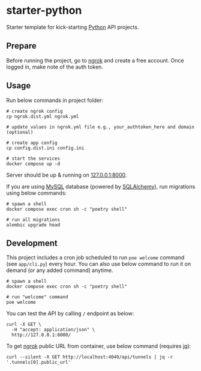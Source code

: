 # starter-python

Starter template for kick-starting [Python](https://www.python.org/) API projects.

## Prepare

Before running the project, go to [ngrok](https://ngrok.com/) and create a free account.
Once logged in, make note of the auth token.

## Usage

Run below commands in project folder:

```shell
# create ngrok config
cp ngrok.dist.yml ngrok.yml

# update values in ngrok.yml file e.g., your_authtoken_here and domain (optional)

# create app config
cp config.dist.ini config.ini

# start the services
docker compose up -d
```

Server should be up & running on [127.0.0.1:8000](http://127.0.0.1:8000/).

If you are using [MySQL](https://www.mysql.com) database (powered by [SQLAlchemy](https://www.sqlalchemy.org)), run migrations using below commands:

```shell
# spawn a shell
docker compose exec cron sh -c "poetry shell"

# run all migrations
alembic upgrade head
```

## Development

This project includes a cron job scheduled to run `poe welcome` command (see `app/cli.py`) every hour.
You can also use below command to run it on demand (or any added command) anytime.

```shell
# spawn a shell
docker compose exec cron sh -c "poetry shell"

# run "welcome" command
poe welcome
```

You can test the API by calling `/` endpoint as below:

```shell
curl -X GET \
  -H "accept: application/json" \
  http://127.0.0.1:8000/
```

To get [ngrok](https://ngrok.com/) public URL from container, use below command (requires [jq](https://jqlang.github.io/jq/)):

```shell
curl --silent -X GET http://localhost:4040/api/tunnels | jq -r '.tunnels[0].public_url'
```
